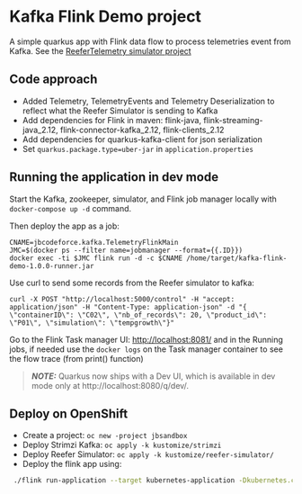 # Kafka Flink Demo project

A simple quarkus app with Flink data flow to process telemetries event from Kafka. See the [ReeferTelemetry simulator project](https://github.com/ibm-cloud-architecture/vaccine-reefer-simulator)

## Code approach

* Added Telemetry, TelemetryEvents and Telemetry Deserialization to reflect what the Reefer Simulator is sending to Kafka
* Add dependencies for Flink in maven: flink-java, flink-streaming-java_2.12, flink-connector-kafka_2.12, flink-clients_2.12
* Add dependencies for quarkus-kafka-client for json serialization
* Set `quarkus.package.type=uber-jar` in `application.properties`

## Running the application in dev mode

Start the Kafka, zookeeper, simulator, and Flink job manager locally with `docker-compose up -d` command. 

Then deploy the app as a job:

```shell
CNAME=jbcodeforce.kafka.TelemetryFlinkMain
JMC=$(docker ps --filter name=jobmanager --format={{.ID}})
docker exec -ti $JMC flink run -d -c $CNAME /home/target/kafka-flink-demo-1.0.0-runner.jar
```

Use curl to send some records from the Reefer simulator to kafka:

```shell
curl -X POST "http://localhost:5000/control" -H "accept: application/json" -H "Content-Type: application-json" -d "{ \"containerID\": \"C02\", \"nb_of_records\": 20, \"product_id\": \"P01\", \"simulation\": \"tempgrowth\"}"
```

Go to the Flink Task manager UI: [http://localhost:8081/](http://localhost:8081/) and in the Running jobs, if needed use the `docker logs` on the Task manager container to see the flow trace (from print() function)

> **_NOTE:_**  Quarkus now ships with a Dev UI, which is available in dev mode only at http://localhost:8080/q/dev/.


## Deploy on OpenShift

* Create a project: `oc new -project jbsandbox`
* Deploy Strimzi Kafka: `oc apply -k kustomize/strimzi`
* Deploy Reefer Simulator: `oc apply -k kustomize/reefer-simulator/`
* Deploy the flink app using:

```sh
 ./flink run-application --target kubernetes-application -Dkubernetes.cluster-id=eda-ocp-app-cluster -Dkubernetes.container.image=quay.io/jbcodeforce/kafkaflinkdemo local:///opt/flink/usrlib/kafka-flink-demo-1.0.0-runner.jar
```